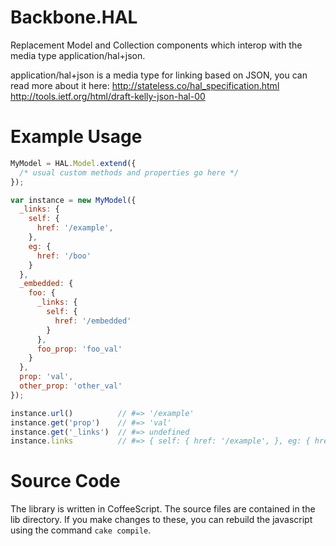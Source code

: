 Backbone.HAL
===================
Replacement Model and Collection components which interop with the media type application/hal+json.

application/hal+json is a media type for linking based on JSON, you can
read more about it here:
http://stateless.co/hal_specification.html
http://tools.ietf.org/html/draft-kelly-json-hal-00

Example Usage
============
``` javascript
MyModel = HAL.Model.extend({
  /* usual custom methods and properties go here */
});

var instance = new MyModel({
  _links: {
    self: {
      href: '/example',
    },
    eg: {
      href: '/boo'
    }
  },
  _embedded: {
    foo: {
      _links: {
        self: {
          href: '/embedded'
        }
      },
      foo_prop: 'foo_val'
    }
  },
  prop: 'val',
  other_prop: 'other_val'
});

instance.url()          // #=> '/example'
instance.get('prop')    // #=> 'val'
instance.get('_links')  // #=> undefined
instance.links          // #=> { self: { href: '/example', }, eg: { href: '/boo' } }
```

Source Code
===========
The library is written in CoffeeScript. The source files are contained
in the lib directory. If you make changes to these, you can rebuild the
javascript using the command `cake compile`.
